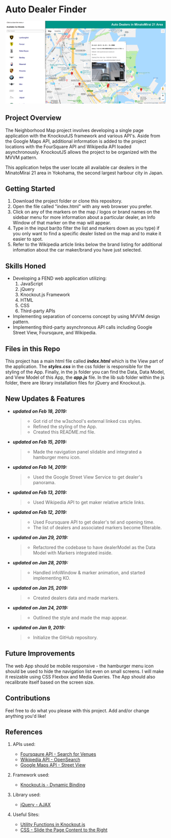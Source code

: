 # Auto Dealer Finder

![Screenshot](/screenshot.png)


## Project Overview
   The Neighborhood Map project involves developing a single page application with the KnockoutJS framework and various API's. Aside from the Google Maps API, additional information is added to the project locations with the FourSquare API and Wikipedia API loaded asynchronously. KnockoutJS allows the project to be organized with the MVVM pattern.
   
   This application helps the user locate all available car dealers in the MinatoMirai 21 area in Yokohama, the second largest harbour city in Japan.


## Getting Started
1. Download the project folder or clone this repository.
2. Open the file called "index.html" with any web browser you prefer.
3. Click on any of the markers on the map / logos or brand names on the sidebar menu for more information about a particular dealer, an Info Window of that marker on the map will appear.
4. Type in the input bar(to filter the list and markers down as you type) if you only want to find a specific dealer listed on the map and to make it easier to spot.
5. Refer to the Wikipedia article links below the brand listing for additional infomation about the car maker/brand you have just selected.


## Skills Honed
+ Developing a FEND web application utilizing:
    1. JavaScript
    2. jQuery
    3. Knockout.js Framework
    4. HTML
    5. CSS
    6. Third-party APIs
+ Implementing separation of concerns concept by using MVVM design pattern.
+ Implementing third-party asynchronous API calls including Google Street View, Foursqaure, and Wikipedia.


## Files in this Repo
  This project has a main html file called _**index.html**_ which is the View part of the application. The _**styles.css**_ in the css folder is responsible for the styling of the App. Finally, in the js folder you can find the Data, Data Model, and View Model of this App, the _**app.js**_ file. In the lib sub folder within the js folder, there are library installation files for jQuery and Knockout.js.


## New Updates & Features
- _**updated on Feb 18, 2019:**_
    >- Got rid of the w3school's external linked css styles.
    >- Refined the styling of the App.
    >- Created this README.md file.

- _**updated on Feb 15, 2019:**_
    >- Made the navigation panel slidable and integrated a hamburger menu icon.

- _**updated on Feb 14, 2019:**_
    >- Used the Google Street View Service to get dealer's panorama.

- _**updated on Feb 13, 2019:**_
    >- Used Wikipedia API to get maker relative article links.

- _**updated on Feb 12, 2019:**_
    >- Used Foursquare API to get dealer's tel and opening time.
    >- The list of dealers and associated markers become filterable.

- _**updated on Jan 29, 2019:**_
    >- Refactored the codebase to have dealerModel as the Data Model with Markers integrated inside.

- _**updated on Jan 28, 2019:**_
    >- Handled infoWindow & marker animation, and started implementing KO.

- _**updated on Jan 25, 2019:**_
    >- Created dealers data and made markers.

- _**updated on Jan 24, 2019:**_
    >- Outlined the style and made the map appear.

- _**updated on Jan 9, 2019:**_
    >- Initialize the GitHub repository.


## Future Improvements
The web App should be mobile responsive - the hamburger menu icon should be used to hide the navigation list even on small screens. I will make it resizable using CSS Flexbox and Media Queries. The App should also recalibrate itself based on the screen size.


## Contributions
Feel free to do what you please with this project. Add and/or change anything you'd like!


## References
1. APIs used:
    * [Foursqaure API - Search for Venues](https://developer.foursquare.com/docs/api/venues/search)
    * [Wikipedia API - OpenSearch](https://www.mediawiki.org/wiki/API:Opensearch)
    * [Google Maps API - Street View](https://developers.google.com/maps/documentation/javascript/streetview)

2. Framework used:
    * [Knockout.js - Dynamic Binding](http://knockoutjs.com/documentation/introduction.html)

3. Library used:
    * [jQuery - AJAX](https://api.jquery.com/jQuery.Ajax/#jQuery-ajax-url-settings)

4. Useful Sites:
    * [Utility Functions in Knockout.js](http://www.knockmeout.net/2011/04/utility-functions-in-knockoutjs.html)
    * [CSS - Slide the Page Content to the Right](https://www.w3schools.com/w3css/w3css_sidebar.asp)